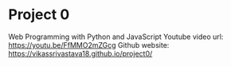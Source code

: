 # Project 0

Web Programming with Python and JavaScript
Youtube video url:    https://youtu.be/FfMMO2mZGcg
Github website:  https://vikassrivastava18.github.io/project0/
